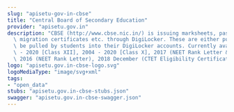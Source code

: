 ```yaml
---
slug: "apisetu-gov-in-cbse"
title: "Central Board of Secondary Education"
provider: "apisetu.gov.in"
description: "CBSE (http://www.cbse.nic.in/) is issuing marksheets, passing certificates,\
  \ migration certificates etc. through DigiLocker. These are either pushed, or can\
  \ be pulled by students into their DigiLocker accounts. Currently available - 2004\
  \ - 2020 [Class XII], 2004 - 2020 [Class X], 2017 (NEET Rank Letter & Marksheet),\
  \ 2016 (NEET Rank Letter), 2018 December (CTET Eligibility Certificate & Marksheet)."
logo: "apisetu.gov.in-cbse-logo.svg"
logoMediaType: "image/svg+xml"
tags:
- "open_data"
stubs: "apisetu.gov.in-cbse-stubs.json"
swagger: "apisetu.gov.in-cbse-swagger.json"
---
```

